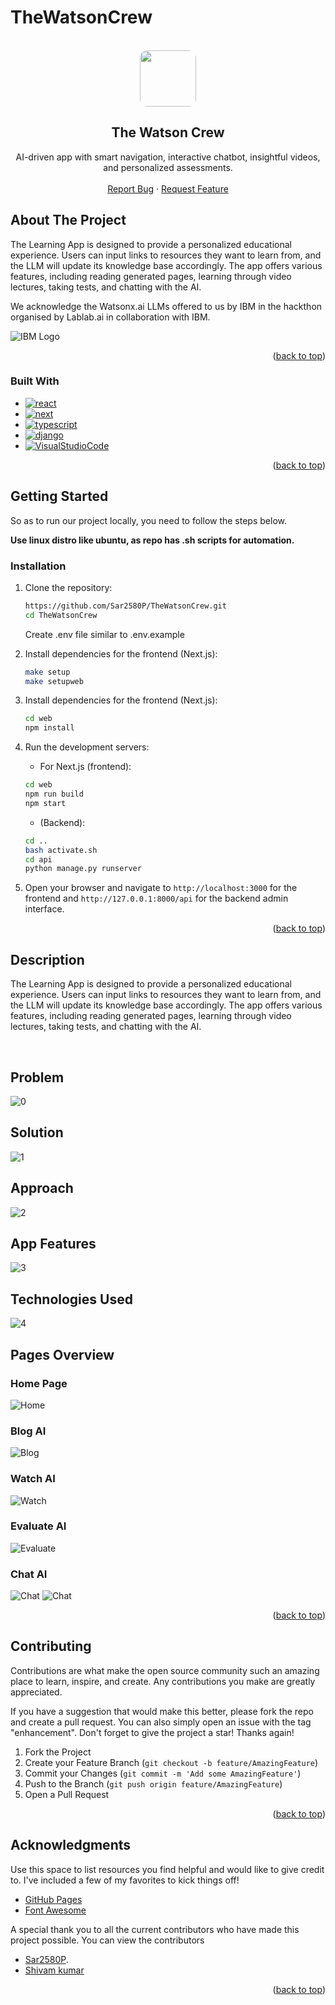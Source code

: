 # TheWatsonCrew



<br />
<div align="center">
<a href="https://github.com/Sar2580P/TheWatsonCrew">
   <img src="./image/logo.jpg" style="border-radius:12px" height="90px" width="90px">
</a>
<h2 align="center">The Watson Crew</h2>

  <p align="center">
   AI-driven app with smart navigation, interactive chatbot, insightful videos, and personalized assessments.
    <br />
    <br />
    <a href="https://github.com/Sar2580P/TheWatsonCrew/issues">Report Bug</a>
    ·
    <a href="https://github.com/Sar2580P/TheWatsonCrew/issues">Request Feature</a>
  </p>
</div>

## About The Project

The Learning App is designed to provide a personalized educational experience. Users can input links to resources they want to learn from, and the LLM will update its knowledge base accordingly. The app offers various features, including reading generated pages, learning through video lectures, taking tests, and chatting with the AI.

We acknowledge the Watsonx.ai LLMs offered to us by IBM in the hackthon organised by Lablab.ai in collaboration with IBM. 

![IBM Logo](https://upload.wikimedia.org/wikipedia/commons/thumb/5/51/IBM_logo.svg/2560px-IBM_logo.svg.png)


<p align="right">(<a href="#readme-top">back to top</a>)</p>

### Built With

- [![react][react]][react-url]
- [![next][next]][next-url]
- [![typescript][typescript]][typescript-url]
- [![django][django]][django-url]
- [![VisualStudioCode][VisualStudioCode]][VisualStudioCode-url]

<p align="right">(<a href="#readme-top">back to top</a>)</p>

## Getting Started

So as to run our project locally, you need to follow the steps below.

**Use linux distro like ubuntu, as repo has .sh scripts for automation.**

### Installation

1. Clone the repository:

   ```sh
   https://github.com/Sar2580P/TheWatsonCrew.git
   cd TheWatsonCrew
   ```
   Create .env file similar to .env.example
   

3. Install dependencies for the frontend (Next.js):

   ```sh
   make setup
   make setupweb
   ```

4. Install dependencies for the frontend (Next.js):

   ```sh
   cd web
   npm install
   ```


5. Run the development servers:

   - For Next.js (frontend):

   ```sh
   cd web
   npm run build
   npm start
   ```

   - (Backend):

   ```sh
   cd ..
   bash activate.sh
   cd api
   python manage.py runserver
   ```

6. Open your browser and navigate to `http://localhost:3000` for the frontend and `http://127.0.0.1:8000/api` for the backend admin interface.

<p align="right">(<a href="#readme-top">back to top</a>)</p>

<!-- USAGE EXAMPLES -->

## Description

The Learning App is designed to provide a personalized educational experience. Users can input links to resources they want to learn from, and the LLM will update its knowledge base accordingly. The app offers various features, including reading generated pages, learning through video lectures, taking tests, and chatting with the AI.

</br>

## Problem

![0](./image/0.png)

## Solution

![1](./image/1.png)

## Approach

![2](./image/2.png)

## App Features

![3](./image/3.png)

## Technologies Used

![4](./image/4.png)

## Pages Overview

### Home Page

![Home](./image/5.png)

### Blog AI

![Blog](./image/6.png)

### Watch AI

![Watch](./image/7.png)

### Evaluate AI

![Evaluate](./image/8.png)

### Chat AI

![Chat](./image/9.png)
![Chat](./image/10.png)

<p align="right">(<a href="#readme-top">back to top</a>)</p>

<!-- CONTRIBUTING -->

## Contributing

Contributions are what make the open source community such an amazing place to learn, inspire, and create. Any contributions you make are greatly appreciated.

If you have a suggestion that would make this better, please fork the repo and create a pull request. You can also simply open an issue with the tag "enhancement".
Don't forget to give the project a star! Thanks again!

1. Fork the Project
2. Create your Feature Branch (`git checkout -b feature/AmazingFeature`)
3. Commit your Changes (`git commit -m 'Add some AmazingFeature'`)
4. Push to the Branch (`git push origin feature/AmazingFeature`)
5. Open a Pull Request

<p align="right">(<a href="#readme-top">back to top</a>)</p>

<!-- CONTACT -->

## Acknowledgments

Use this space to list resources you find helpful and would like to give credit to. I've included a few of my favorites to kick things off!

- [GitHub Pages](https://pages.github.com)
- [Font Awesome](https://fontawesome.com)

A special thank you to all the current contributors who have made this project possible. You can view the contributors

- [Sar2580P](https://github.com/Sar2580P).
- [Shivam kumar](https://github.com/shivam6862)

<p align="right">(<a href="#readme-top">back to top</a>)</p>

[contributors-shield]: https://img.shields.io/github/contributors/Sar2580P/TheWatsonCrew.svg?style=for-the-badge
[contributors-url]: https://github.com/Sar2580P/TheWatsonCrew/graphs/contributors
[forks-shield]: https://img.shields.io/github/forks/Sar2580P/TheWatsonCrew.svg?style=for-the-badge
[forks-url]: https://github.com/Sar2580P/TheWatsonCrew/network/members
[stars-shield]: https://img.shields.io/github/stars/Sar2580P/TheWatsonCrew.svg?style=for-the-badge
[stars-url]: https://github.com/Sar2580P/TheWatsonCrew/stargazers
[issues-shield]: https://img.shields.io/github/issues/Sar2580P/TheWatsonCrew.svg?style=for-the-badge
[issues-url]: https://github.com/Sar2580P/TheWatsonCrew/issues
[license-shield]: https://img.shields.io/github/license/Sar2580P/TheWatsonCrew.svg?style=for-the-badge
[license-url]: https://github.com/Sar2580P/TheWatsonCrew/blob/master/LICENSE.txt
[linkedin-shield]: https://img.shields.io/badge/-LinkedIn-black.svg?style=for-the-badge&logo=linkedin&colorB=555
[linkedin-url]: https://linkedin.com/
[react]: https://img.shields.io/badge/React-20232A?style=for-the-badge&logo=react&logoColor=61DAFB
[react-url]: https://react.dev/
[VisualStudioCode]: https://img.shields.io/badge/Made%20for-VSCode-1f425f.svg
[VisualStudioCode-url]: https://code.visualstudio.com/
[nodejs-url]: https://nodejs.org/en
[nodejs]: https://img.shields.io/badge/Node.js-43853D?style=for-the-badge&logo=node.js&logoColor=white
[mongodb-url]: https://www.mongodb.com/
[mongodb]: https://img.shields.io/badge/MongoDB-4EA94B?style=for-the-badge&logo=mongodb&logoColor=white
[next-url]: https://nextjs.org/docs
[next]: https://img.shields.io/badge/next.js-000000?style=for-the-badge&logo=nextdotjs&logoColor=white
[reduxjs-url]: https://redux.js.org/
[reduxjs]: https://img.shields.io/badge/Redux-593D88?style=for-the-badge&logo=redux&logoColor=white
[typescript-url]: https://www.typescriptlang.org/docs/handbook/typescript-in-5-minutes.html
[typescript]: https://img.shields.io/badge/TypeScript-007ACC?style=for-the-badge&logo=typescript&logoColor=white
[django]: https://img.shields.io/badge/Django-092E20?style=for-the-badge&logo=django&logoColor=white
[django-url]: https://docs.djangoproject.com/en/5.0/
